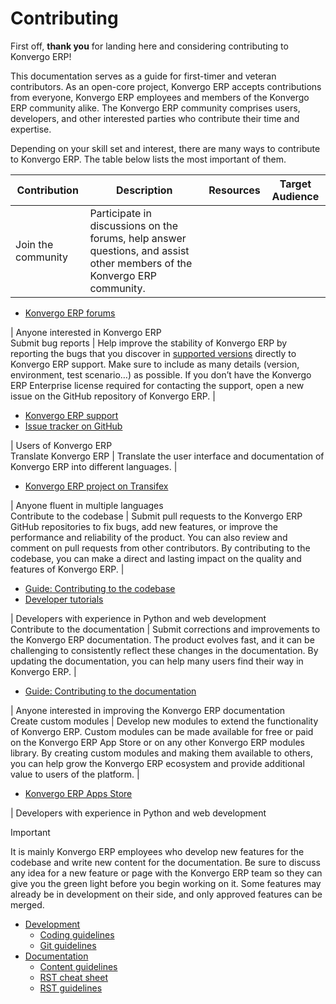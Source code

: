 # Contributing

First off, **thank you** for landing here and considering contributing to
Konvergo ERP!

This documentation serves as a guide for first-timer and veteran contributors.
As an open-core project, Konvergo ERP accepts contributions from everyone, Konvergo ERP
employees and members of the Konvergo ERP community alike. The Konvergo ERP community
comprises users, developers, and other interested parties who contribute their
time and expertise.

Depending on your skill set and interest, there are many ways to contribute to
Konvergo ERP. The table below lists the most important of them.

Contribution | Description | Resources | Target Audience  
---|---|---|---  
Join the community | Participate in discussions on the forums, help answer questions, and assist other members of the Konvergo ERP community. | 

  * [Konvergo ERP forums](https://www.odoo.com/forum)

| Anyone interested in Konvergo ERP  
Submit bug reports | Help improve the stability of Konvergo ERP by reporting the bugs that you discover in [supported versions](administration/supported_versions) directly to Konvergo ERP support. Make sure to include as many details (version, environment, test scenario…) as possible. If you don’t have the Konvergo ERP Enterprise license required for contacting the support, open a new issue on the GitHub repository of Konvergo ERP. | 

  * [Konvergo ERP support](https://www.odoo.com/help)
  * [Issue tracker on GitHub](https://github.com/odoo/odoo/issues)

| Users of Konvergo ERP  
Translate Konvergo ERP | Translate the user interface and documentation of Konvergo ERP into different languages. | 

  * [Konvergo ERP project on Transifex](https://explore.transifex.com/odoo/)

| Anyone fluent in multiple languages  
Contribute to the codebase | Submit pull requests to the Konvergo ERP GitHub repositories to fix bugs, add new features, or improve the performance and reliability of the product. You can also review and comment on pull requests from other contributors. By contributing to the codebase, you can make a direct and lasting impact on the quality and features of Konvergo ERP. | 

  * [Guide: Contributing to the codebase](contributing/development)
  * [Developer tutorials](developer/howtos)

| Developers with experience in Python and web development  
Contribute to the documentation | Submit corrections and improvements to the Konvergo ERP documentation. The product evolves fast, and it can be challenging to consistently reflect these changes in the documentation. By updating the documentation, you can help many users find their way in Konvergo ERP. | 

  * [Guide: Contributing to the documentation](contributing/documentation)

| Anyone interested in improving the Konvergo ERP documentation  
Create custom modules | Develop new modules to extend the functionality of Konvergo ERP. Custom modules can be made available for free or paid on the Konvergo ERP App Store or on any other Konvergo ERP modules library. By creating custom modules and making them available to others, you can help grow the Konvergo ERP ecosystem and provide additional value to users of the platform. | 

  * [Konvergo ERP Apps Store](https://apps.odoo.com/apps)

| Developers with experience in Python and web development  
<div class="alert alert-warning">
<p class="alert-title">
Important</p><p>It is mainly Konvergo ERP employees who develop new features for the codebase and write new content for
the documentation. Be sure to discuss any idea for a new feature or page with the Konvergo ERP team so
they can give you the green light before you begin working on it. Some features may already be in
development on their side, and only approved features can be merged.</p>
</div>

  * [Development](contributing/development)
    * [Coding guidelines](contributing/development/coding_guidelines)
    * [Git guidelines](contributing/development/git_guidelines)
  * [Documentation](contributing/documentation)
    * [Content guidelines](contributing/documentation/content_guidelines)
    * [RST cheat sheet](contributing/documentation/rst_cheat_sheet)
    * [RST guidelines](contributing/documentation/rst_guidelines)

